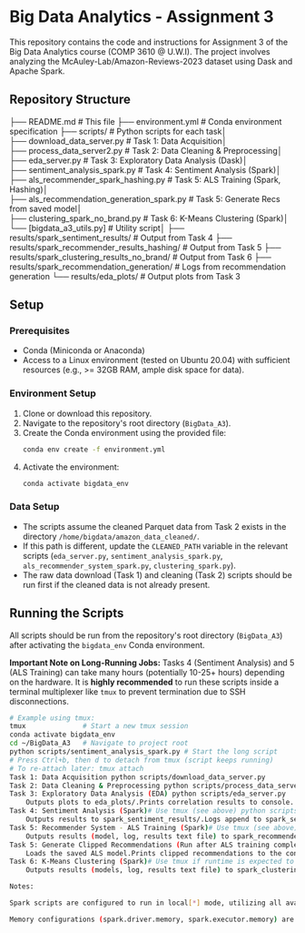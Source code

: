 # Big Data Analytics - Assignment 3

This repository contains the code and instructions for Assignment 3 of the Big Data Analytics course (COMP 3610 @ U.W.I). The project involves analyzing the McAuley-Lab/Amazon-Reviews-2023 dataset using Dask and Apache Spark.


## Repository Structure

├── README.md                 # This file
├── environment.yml           # Conda environment specification
├── scripts/                  # Python scripts for each task│   
├── download_data_server.py    # Task 1: Data Acquisition│   
├── process_data_server2.py       # Task 2: Data Cleaning & Preprocessing│   
├── eda_server.py             # Task 3: Exploratory Data Analysis (Dask)│   
├── sentiment_analysis_spark.py # Task 4: Sentiment Analysis (Spark)│   
├── als_recommender_spark_hashing.py # Task 5: ALS Training (Spark, Hashing)│   
├── als_recommendation_generation_spark.py     # Task 5: Generate Recs from saved model│   
├── clustering_spark_no_brand.py             # Task 6: K-Means Clustering (Spark)│   
└── [bigdata_a3_utils.py]     # Utility script│
├── results/spark_sentiment_results/    # Output from Task 4
├── results/spark_recommender_results_hashing/ # Output from Task 5
├── results/spark_clustering_results_no_brand/ # Output from Task 6
├── results/spark_recommendation_generation/  # Logs from recommendation generation
└── results/eda_plots/                    # Output plots from Task 3
## Setup

### Prerequisites

* Conda (Miniconda or Anaconda)
* Access to a Linux environment (tested on Ubuntu 20.04) with sufficient resources (e.g., >= 32GB RAM, ample disk space for data).

### Environment Setup

1.  Clone or download this repository.
2.  Navigate to the repository's root directory (`BigData_A3`).
3.  Create the Conda environment using the provided file:
    ```bash
    conda env create -f environment.yml
    ```
4.  Activate the environment:
    ```bash
    conda activate bigdata_env
    ```

### Data Setup

* The scripts assume the cleaned Parquet data from Task 2 exists in the directory `/home/bigdata/amazon_data_cleaned/`.
* If this path is different, update the `CLEANED_PATH` variable in the relevant scripts (`eda_server.py`, `sentiment_analysis_spark.py`, `als_recommender_system_spark.py`, `clustering_spark.py`).
* The raw data download (Task 1) and cleaning (Task 2) scripts should be run first if the cleaned data is not already present.

## Running the Scripts

All scripts should be run from the repository's root directory (`BigData_A3`) after activating the `bigdata_env` Conda environment.

**Important Note on Long-Running Jobs:** Tasks 4 (Sentiment Analysis) and 5 (ALS Training) can take many hours (potentially 10-25+ hours) depending on the hardware. It is **highly recommended** to run these scripts inside a terminal multiplexer like `tmux` to prevent termination due to SSH disconnections.

```bash
# Example using tmux:
tmux              # Start a new tmux session
conda activate bigdata_env
cd ~/BigData_A3   # Navigate to project root
python scripts/sentiment_analysis_spark.py # Start the long script
# Press Ctrl+b, then d to detach from tmux (script keeps running)
# To re-attach later: tmux attach
Task 1: Data Acquisition python scripts/download_data_server.py
Task 2: Data Cleaning & Preprocessing python scripts/process_data_server2.py
Task 3: Exploratory Data Analysis (EDA) python scripts/eda_server.py
    Outputs plots to eda_plots/.Prints correlation results to console.
Task 4: Sentiment Analysis (Spark)# Use tmux (see above) python scripts/sentiment_analysis_spark.py
    Outputs results to spark_sentiment_results/.Logs append to spark_sentiment_results/sentiment_analysis_spark.log.
Task 5: Recommender System - ALS Training (Spark)# Use tmux (see above) python scripts/als_recommender_spark_hashing.py
    Outputs results (model, log, results text file) to spark_recommender_results_hashing/.
Task 5: Generate Clipped Recommendations (Run after ALS training completes)python scripts/generate_recommendations.py
    Loads the saved ALS model.Prints clipped recommendations to the console.Logs to spark_recommendation_generation/.
Task 6: K-Means Clustering (Spark)# Use tmux if runtime is expected to be long, though likely faster (~1 hour) python scripts/clustering_spark.py
    Outputs results (models, log, results text file) to spark_clustering_results_no_brand/.NotesSpark scripts are configured to run in local[*] mode, utilizing all available cores on the     machine.Memory configurations (spark.driver.memory, spark.executor.memory) are set within the scripts but may need adjustment based on the specific execution environment.

Notes:

Spark scripts are configured to run in local[*] mode, utilizing all available cores on the machine.

Memory configurations (spark.driver.memory, spark.executor.memory) are set within the scripts but may need adjustment based on the specific execution environment.
